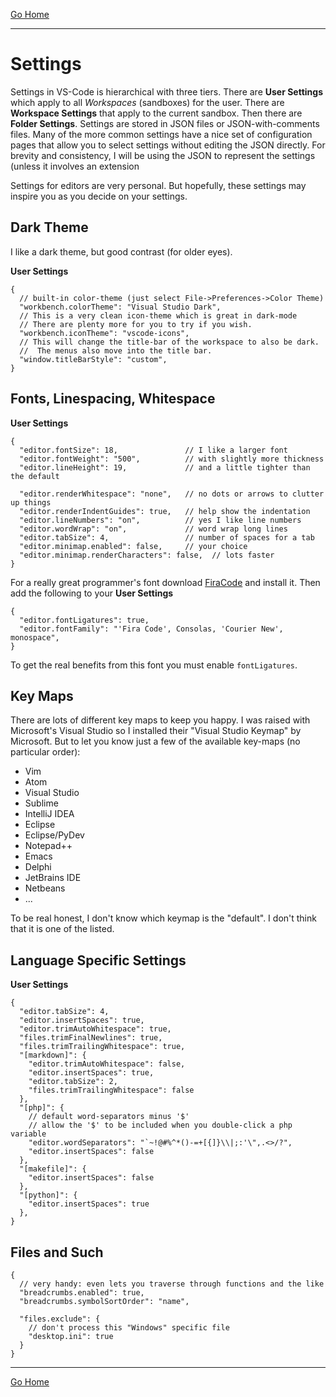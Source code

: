[Go Home](../README.md)

---

# Settings #

Settings in VS-Code is hierarchical with three tiers.  There are **User Settings** which apply to all *Workspaces* (sandboxes) for the user. There are **Workspace Settings** that apply to the current sandbox.  Then there are **Folder Settings**.  Settings are stored in JSON files or JSON-with-comments files.  Many of the more common settings have a nice set of configuration pages that allow you to select settings without editing the JSON directly.  For brevity and consistency, I will be using the JSON to represent the settings (unless it involves an extension

Settings for editors are very personal.  But hopefully, these settings may inspire you as you decide on your settings.

## Dark Theme ##

I like a dark theme, but good contrast (for older eyes).

**User Settings**
```jsonc
{
  // built-in color-theme (just select File->Preferences->Color Theme)
  "workbench.colorTheme": "Visual Studio Dark",
  // This is a very clean icon-theme which is great in dark-mode
  // There are plenty more for you to try if you wish.
  "workbench.iconTheme": "vscode-icons",
  // This will change the title-bar of the workspace to also be dark.
  //  The menus also move into the title bar.
  "window.titleBarStyle": "custom",
}
```

## Fonts, Linespacing, Whitespace ##

**User Settings**
```jsonc
{
  "editor.fontSize": 18,               // I like a larger font
  "editor.fontWeight": "500",          // with slightly more thickness
  "editor.lineHeight": 19,             // and a little tighter than the default

  "editor.renderWhitespace": "none",   // no dots or arrows to clutter up things
  "editor.renderIndentGuides": true,   // help show the indentation
  "editor.lineNumbers": "on",          // yes I like line numbers
  "editor.wordWrap": "on",             // word wrap long lines
  "editor.tabSize": 4,                 // number of spaces for a tab
  "editor.minimap.enabled": false,     // your choice
  "editor.minimap.renderCharacters": false,  // lots faster
}
```

For a really great programmer's font download 
[FiraCode](https://github.com/tonsky/FiraCode) and install it.
Then add the following to your **User Settings**

```jsonc
{
  "editor.fontLigatures": true,
  "editor.fontFamily": "'Fira Code', Consolas, 'Courier New', monospace",
}
```

To get the real benefits from this font you must enable `fontLigatures`.

## Key Maps ##

There are lots of different key maps to keep you happy.  I was raised with Microsoft's Visual Studio so I installed their "Visual Studio Keymap" by Microsoft.  But to let you know just a few of the available key-maps (no particular order):

* Vim
* Atom
* Visual Studio
* Sublime
* IntelliJ IDEA
* Eclipse
* Eclipse/PyDev
* Notepad++
* Emacs
* Delphi
* JetBrains IDE
* Netbeans
* ...

To be real honest, I don't know which keymap is the "default".  I don't think that it is one of the listed.

## Language Specific Settings ##

**User Settings**
```jsonc
{
  "editor.tabSize": 4,
  "editor.insertSpaces": true,
  "editor.trimAutoWhitespace": true,
  "files.trimFinalNewlines": true,
  "files.trimTrailingWhitespace": true,
  "[markdown]": {
    "editor.trimAutoWhitespace": false,
    "editor.insertSpaces": true,
    "editor.tabSize": 2,
    "files.trimTrailingWhitespace": false
  },
  "[php]": {
    // default word-separators minus '$'
    // allow the '$' to be included when you double-click a php variable
    "editor.wordSeparators": "`~!@#%^*()-=+[{]}\\|;:'\",.<>/?",
    "editor.insertSpaces": false
  },
  "[makefile]": {
    "editor.insertSpaces": false
  },
  "[python]": {
    "editor.insertSpaces": true
  },
}
```

## Files and Such ##

```jsonc
{
  // very handy: even lets you traverse through functions and the like
  "breadcrumbs.enabled": true,
  "breadcrumbs.symbolSortOrder": "name",

  "files.exclude": {
    // don't process this "Windows" specific file
    "desktop.ini": true
  }
}
```


---

[Go Home](../README.md)
